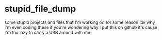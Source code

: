 # stupid_file_dump
some stupid projects and files that I'm working on for some reason
idk why I'm even coding these
if you're wondering why I put this on github it's cause I'm too lazy to carry a USB around with me
